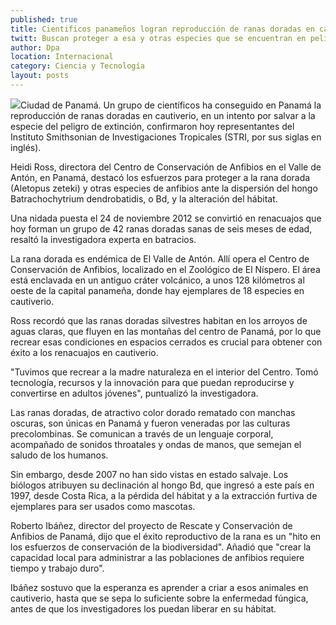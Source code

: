 ```yaml
---
published: true
title: Cientificos panameños logran reproducción de ranas doradas en cautiverio
twitt: Buscan proteger a esa y otras especies que se encuentran en peligro de extinción ante dispersión de hongo y alteración de hábitat.
author: Dpa
location: Internacional
category: Ciencia y Tecnología
layout: posts
---
```


![](http://i.imgur.com/dsQrvSTm.jpg)Ciudad de Panamá. Un grupo de científicos ha conseguido en Panamá la reproducción de ranas doradas en cautiverio, en un intento por salvar a la especie del peligro de extinción, confirmaron hoy representantes del Instituto Smithsonian de Investigaciones Tropicales (STRI, por sus siglas en inglés).

Heidi Ross, directora del Centro de Conservación de Anfibios en el Valle de Antón, en Panamá, destacó los esfuerzos para proteger a la rana dorada (Aletopus zeteki) y otras especies de anfibios ante la dispersión del hongo Batrachochytrium dendrobatidis, o Bd, y la alteración del hábitat.

Una nidada puesta el 24 de noviembre 2012 se convirtió en renacuajos que hoy forman un grupo de 42 ranas doradas sanas de seis meses de edad, resaltó la investigadora experta en batracios.

La rana dorada es endémica de El Valle de Antón. Allí opera el Centro de Conservación de Anfibios, localizado en el Zoológico de El Níspero. El área está enclavada en un antiguo cráter volcánico, a unos 128 kilómetros al oeste de la capital panameña, donde hay ejemplares de 18 especies en cautiverio.

Ross recordó que las ranas doradas silvestres habitan en los arroyos de aguas claras, que fluyen en las montañas del centro de Panamá, por lo que recrear esas condiciones en espacios cerrados es crucial para obtener con éxito a los renacuajos en cautiverio.

"Tuvimos que recrear a la madre naturaleza en el interior del Centro. Tomó tecnología, recursos y la innovación para que puedan reproducirse y convertirse en adultos jóvenes", puntualizó la investigadora.

Las ranas doradas, de atractivo color dorado rematado con manchas oscuras, son únicas en Panamá y fueron veneradas por las culturas precolombinas. Se comunican a través de un lenguaje corporal, acompañado de sonidos throatales y ondas de manos, que semejan el saludo de los humanos.

Sin embargo, desde 2007 no han sido vistas en estado salvaje. Los biólogos atribuyen su declinación al hongo Bd, que ingresó a este país en 1997, desde Costa Rica, a la pérdida del hábitat y a la extracción furtiva de ejemplares para ser usados como mascotas.

Roberto Ibáñez, director del proyecto de Rescate y Conservación de Anfibios de Panamá, dijo que el éxito reproductivo de la rana es un "hito en los esfuerzos de conservación de la biodiversidad". Añadió que "crear la capacidad local para administrar a las poblaciones de anfibios requiere tiempo y trabajo duro".

Ibáñez sostuvo que la esperanza es aprender a criar a esos animales en cautiverio, hasta que se sepa lo suficiente sobre la enfermedad fúngica, antes de que los investigadores los puedan liberar en su hábitat.
